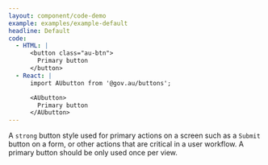 ```yaml
---
layout: component/code-demo
example: examples/example-default
headline: Default
code:
  - HTML: |
      <button class="au-btn">
        Primary button
      </button>
  - React: |
      import AUbutton from '@gov.au/buttons';

      <AUbutton>
        Primary button
      </AUbutton>
---
```


A `strong` button style used for primary actions on a screen such as a `Submit` button on a form, or other actions that are critical in a user workflow. A
primary button should be only used once per view.

